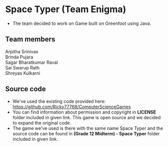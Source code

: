 # Space Typer (Team Enigma)

- The team decided to work on Game built on Greenfoot using Java.

## Team members
Arpitha Srinivas<br>
Brinda Pujara<br>
Sagar Bharatkumar Raval<br>
Sai Swarup Rath<br>
Shreyas Kulkarni

## Source code
- We've used the existing code provided here: https://github.com/Ricky77768/ComputerScienceGames
- You can find information about permission and copyright in **LICENSE** folder included in given link. This game is open source and we decided to expand the original code.
- The game we've used is there with the same name Space Typer and the source code can be found in **(Grade 12 Midterm) - Space Typer** folder included in given link. 

